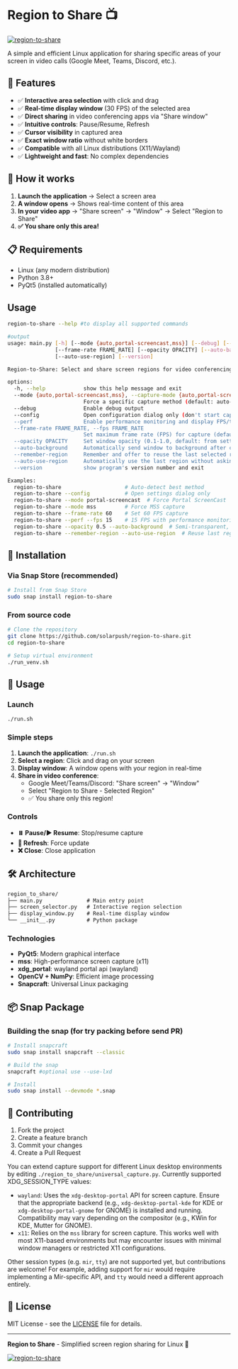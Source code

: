 # Region to Share 📺

[![region-to-share](https://snapcraft.io/region-to-share/badge.svg)](https://snapcraft.io/region-to-share)

A simple and efficient Linux application for sharing specific areas of your screen in video calls (Google Meet, Teams, Discord, etc.).

## 🚀 Features

- ✅ **Interactive area selection** with click and drag
- ✅ **Real-time display window** (30 FPS) of the selected area
- ✅ **Direct sharing** in video conferencing apps via "Share window"
- ✅ **Intuitive controls**: Pause/Resume, Refresh
- ✅ **Cursor visibility** in captured area
- ✅ **Exact window ratio** without white borders
- ✅ **Compatible** with all Linux distributions (X11/Wayland)
- ✅ **Lightweight and fast**: No complex dependencies

## 🎯 How it works

1. **Launch the application** → Select a screen area
2. **A window opens** → Shows real-time content of this area
3. **In your video app** → "Share screen" → "Window" → Select "Region to Share"
4. **✅ You share only this area!**

## 📋 Requirements

- Linux (any modern distribution)
- Python 3.8+
- PyQt5 (installed automatically)

## Usage

```bash
region-to-share --help #to display all supported commands

#output
usage: main.py [-h] [--mode {auto,portal-screencast,mss}] [--debug] [--config] [--perf]
               [--frame-rate FRAME_RATE] [--opacity OPACITY] [--auto-background] [--remember-region]
               [--auto-use-region] [--version]

Region-to-Share: Select and share screen regions for video conferencing

options:
  -h, --help            show this help message and exit
  --mode {auto,portal-screencast,mss}, --capture-mode {auto,portal-screencast,mss}
                        Force a specific capture method (default: auto-detect)
  --debug               Enable debug output
  --config              Open configuration dialog only (don't start capture)
  --perf                Enable performance monitoring and display FPS/timing stats
  --frame-rate FRAME_RATE, --fps FRAME_RATE
                        Set maximum frame rate (FPS) for capture (default: from settings)
  --opacity OPACITY     Set window opacity (0.1-1.0, default: from settings)
  --auto-background     Automatically send window to background after capture starts
  --remember-region     Remember and offer to reuse the last selected region
  --auto-use-region     Automatically use the last region without asking (requires --remember-region)
  --version             show program's version number and exit

Examples:
  region-to-share                    # Auto-detect best method
  region-to-share --config           # Open settings dialog only
  region-to-share --mode portal-screencast  # Force Portal ScreenCast
  region-to-share --mode mss         # Force MSS capture
  region-to-share --frame-rate 60    # Set 60 FPS capture
  region-to-share --perf --fps 15    # 15 FPS with performance monitoring
  region-to-share --opacity 0.5 --auto-background  # Semi-transparent, auto-background
  region-to-share --remember-region --auto-use-region  # Reuse last region automatically
```

## 🔧 Installation

### Via Snap Store (recommended)

```bash
# Install from Snap Store
sudo snap install region-to-share
```

### From source code

```bash
# Clone the repository
git clone https://github.com/solarpush/region-to-share.git
cd region-to-share

# Setup virtual environment
./run_venv.sh
```

## 🎯 Usage

### Launch

```bash
./run.sh
```

### Simple steps

1. **Launch the application**: `./run.sh`
2. **Select a region**: Click and drag on your screen
3. **Display window**: A window opens with your region in real-time
4. **Share in video conference**:
   - Google Meet/Teams/Discord: "Share screen" → "Window"
   - Select "Region to Share - Selected Region"
   - ✅ You share only this region!

### Controls

- **⏸️ Pause/▶️ Resume**: Stop/resume capture
- **🔄 Refresh**: Force update
- **❌ Close**: Close application

## 🛠️ Architecture

```txt
region_to_share/
├── main.py              # Main entry point
├── screen_selector.py   # Interactive region selection
├── display_window.py    # Real-time display window
└── __init__.py          # Python package
```

### Technologies

- **PyQt5**: Modern graphical interface
- **mss**: High-performance screen capture (x11)
- **xdg_portal**: wayland portal api (wayland)
- **OpenCV + NumPy**: Efficient image processing
- **Snapcraft**: Universal Linux packaging

## 📦 Snap Package

### Building the snap (for try packing before send PR)

```bash
# Install snapcraft
sudo snap install snapcraft --classic

# Build the snap
snapcraft #optional use --use-lxd

# Install
sudo snap install --devmode *.snap
```

## 🤝 Contributing

1. Fork the project
2. Create a feature branch
3. Commit your changes
4. Create a Pull Request

You can extend capture support for different Linux desktop environments by editing `./region_to_share/universal_capture.py`.
Currently supported XDG_SESSION_TYPE values:

- `wayland`: Uses the `xdg-desktop-portal` API for screen capture. Ensure that the appropriate backend (e.g., `xdg-desktop-portal-kde` for KDE or `xdg-desktop-portal-gnome` for GNOME) is installed and running. Compatibility may vary depending on the compositor (e.g., KWin for KDE, Mutter for GNOME).
- `x11`: Relies on the `mss` library for screen capture. This works well with most X11-based environments but may encounter issues with minimal window managers or restricted X11 configurations.

Other session types (e.g. `mir`, `tty`) are not supported yet, but contributions are welcome! For example, adding support for `mir` would require implementing a Mir-specific API, and `tty` would need a different approach entirely.

## 📄 License

MIT License - see the [LICENSE](LICENSE) file for details.

---

**Region to Share** - Simplified screen region sharing for Linux 🐧

[![region-to-share](https://snapcraft.io/region-to-share/badge.svg)](https://snapcraft.io/region-to-share)

